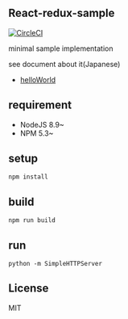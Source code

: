 
## React-redux-sample

[![CircleCI](https://circleci.com/gh/uryyyyyyy/react-redux-sample/tree/helloWorld.svg?style=svg)](https://circleci.com/gh/uryyyyyyy/react-redux-sample/tree/helloWorld)

minimal sample implementation

see document about it(Japanese)

- [helloWorld](http://qiita.com/uryyyyyyy/items/63969d6ed9341affdffb)

## requirement

- NodeJS 8.9~
- NPM 5.3~

## setup

`npm install`

## build

`npm run build`

## run

`python -m SimpleHTTPServer`

## License

MIT
